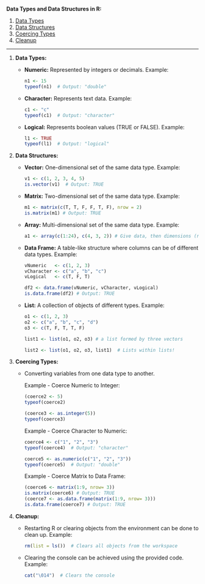 **Data Types and Data Structures in R:**

1. [Data Types](#data-types)
2. [Data Structures](#data-structures)
3. [Coercing Types](#coercing-types)
4. [Cleanup](#cleanup)

---

1. **Data Types:** <a name="data-types"></a>
   - **Numeric:** Represented by integers or decimals. Example:
     ```R
     n1 <- 15
     typeof(n1)  # Output: "double"
     ```
   - **Character:** Represents text data. Example:
     ```R
     c1 <- "c"
     typeof(c1)  # Output: "character"
     ```
   - **Logical:** Represents boolean values (TRUE or FALSE). Example:
     ```R
     l1 <- TRUE
     typeof(l1)  # Output: "logical"
     ```

2. **Data Structures:** <a name="data-structures"></a>
   - **Vector:** One-dimensional set of the same data type. Example:
     ```R
     v1 <- c(1, 2, 3, 4, 5)
     is.vector(v1)  # Output: TRUE
     ```
   - **Matrix:** Two-dimensional set of the same data type. Example:
     ```R
     m1 <- matrix(c(T, T, F, F, T, F), nrow = 2)
     is.matrix(m1) # Output: TRUE

     ```
   - **Array:** Multi-dimensional set of the same data type. Example:
     ```R
     a1 <- array(c(1:24), c(4, 3, 2)) # Give data, then dimensions (rows, columns, tables)

     ```
   - **Data Frame:** A table-like structure where columns can be of different data types. Example:
     ```R
     vNumeric   <- c(1, 2, 3)
     vCharacter <- c("a", "b", "c")
     vLogical   <- c(T, F, T)

     df2 <- data.frame(vNumeric, vCharacter, vLogical)
     is.data.frame(df2) # Output: TRUE
     ```
   - **List:** A collection of objects of different types. Example:
     ```R
     o1 <- c(1, 2, 3)
     o2 <- c("a", "b", "c", "d")
     o3 <- c(T, F, T, T, F)

     list1 <- list(o1, o2, o3) # a list formed by three vectors

     list2 <- list(o1, o2, o3, list1)  # Lists within lists!
     ```

3. **Coercing Types:** <a name="coercing-types"></a>
   - Converting variables from one data type to another.

      Example - Coerce Numeric to Integer:
        ```R
        (coerce2 <- 5)
        typeof(coerce2)

        (coerce3 <- as.integer(5))
        typeof(coerce3)
        ``` 
      Example - Coerce Character to Numeric:
        ```R
        coerce4 <- c("1", "2", "3")
        typeof(coerce4)  # Output: "character"

        coerce5 <- as.numeric(c("1", "2", "3"))
        typeof(coerce5)  # Output: "double"
        ```
      Example - Coerce Matrix to Data Frame:
        ```R 
        (coerce6 <- matrix(1:9, nrow= 3))
        is.matrix(coerce6) # Output: TRUE
        (coerce7 <- as.data.frame(matrix(1:9, nrow= 3)))
        is.data.frame(coerce7) # Output: TRUE
        ```
4. **Cleanup:** <a name="cleanup"></a>
   - Restarting R or clearing objects from the environment can be done to clean up. Example:
     ```R
     rm(list = ls())  # Clears all objects from the workspace
     ```
   - Clearing the console can be achieved using the provided code. Example:
     ```R
     cat("\014")  # Clears the console
     ```
